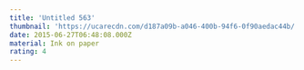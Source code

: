 ```yaml
---
title: 'Untitled 563'
thumbnail: 'https://ucarecdn.com/d187a09b-a046-400b-94f6-0f90aedac44b/'
date: 2015-06-27T06:48:08.000Z
material: Ink on paper
rating: 4
---
```

